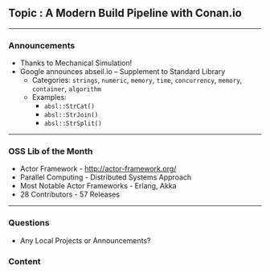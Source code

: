 ## Topic : A Modern Build Pipeline with Conan.io

---
### Announcements 

* Thanks to Mechanical Simulation!
* Google announces abseil.io – Supplement to Standard Library
	* Categories: `strings`, `numeric`, `memory`, `time`, `concurrency`, `memory`, `container`, `algorithm`
	* Examples:  
		* `absl::StrCat()`
		* `absl::StrJoin()`
		* `absl::StrSplit()`
---
### OSS Lib of the Month
* Actor Framework - http://actor-framework.org/
* Parallel Computing - Distributed Systems Approach
* Most Notable Actor Frameworks - Erlang, Akka
* 28 Contributors - 57 Releases

---
### Questions
* Any Local Projects or Announcements?
	
### Content






